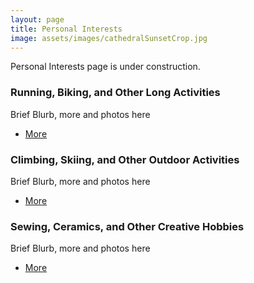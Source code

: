 ```yaml
---
layout: page
title: Personal Interests	
image: assets/images/cathedralSunsetCrop.jpg
---
```


Personal Interests page is under construction.

### Running, Biking, and Other Long Activities 
Brief Blurb, more and photos here

<ul class="actions">
	<li><a href="{{ 'edurance.html' | absolute_url }}" class="button">More</a></li>
      </ul>


### Climbing, Skiing, and Other Outdoor Activities 
Brief Blurb, more and photos here

<ul class="actions">
	<li><a href="{{ 'outdoor.html' | absolute_url }}" class="button">More</a></li>
      </ul>



### Sewing, Ceramics, and Other Creative Hobbies
Brief Blurb, more and photos here

<ul class="actions">
	<li><a href="{{ 'creative.html' | absolute_url }}" class="button">More</a></li>
      </ul>
